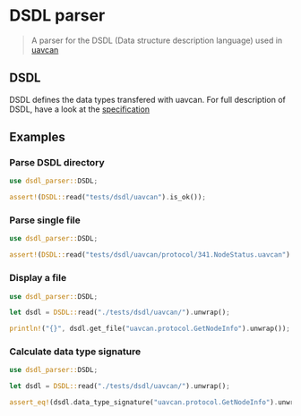 # DSDL parser

> A parser for the DSDL (Data structure description language) used in [uavcan](http://uavcan.org)

## DSDL
DSDL defines the data types transfered with uavcan. For full description of DSDL, have a look at the [specification](http://uavcan.org/Specification/3._Data_structure_description_language/)

## Examples
### Parse DSDL directory

```rust
use dsdl_parser::DSDL;

assert!(DSDL::read("tests/dsdl/uavcan").is_ok());

```

### Parse single file

```rust
use dsdl_parser::DSDL;

assert!(DSDL::read("tests/dsdl/uavcan/protocol/341.NodeStatus.uavcan").is_ok());

```

### Display a file

```rust
use dsdl_parser::DSDL;

let dsdl = DSDL::read("./tests/dsdl/uavcan/").unwrap();

println!("{}", dsdl.get_file("uavcan.protocol.GetNodeInfo").unwrap());

```

### Calculate data type signature

```rust
use dsdl_parser::DSDL;

let dsdl = DSDL::read("./tests/dsdl/uavcan/").unwrap();

assert_eq!(dsdl.data_type_signature("uavcan.protocol.GetNodeInfo").unwrap(), 0xee468a8121c46a9e);
```


